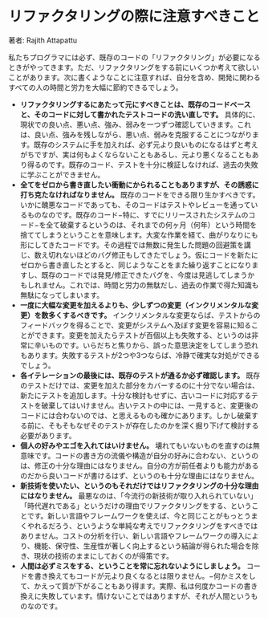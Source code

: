 リファクタリングの際に注意すべきこと
====

著者: Rajith Attapattu

私たちプログラマには必ず、既存のコードの「リファクタリング」が必要になるときがやってきます。ただ、リファクタリングをする前にいくつか考えて欲しいことがあります。次に書くようなことに注意すれば、自分を含め、開発に関わるすべての人の時間と労力を大幅に節約できるでしょう。

* **リファクタリングするにあたって元にすべきことは、既存のコードベースと、そのコードに対して書かれたテストコードの洗い直しです。** 具体的に、現状での良い点、悪い点、強み、弱みを一つずつ確認していきます。これは、良い点、強みを残しながら、悪い点、弱みを克服することにつながります。既存のシステムに手を加えれば、必ず元より良いものになるはずと考えがちですが、実は何もよくならないこともあるし、元より悪くなることもあり得るのです。既存のコード、テストを十分に検証しなければ、過去の失敗に学ぶことができません。
* **全てをゼロから書き直したい衝動にかられることもありますが、その誘惑に打ち克たなければなりません。** 既存のコードをできる限り生かすべきです。いかに醜悪なコードであっても、そのコードはテストやレビューを通っているものなのです。既存のコード−特に、すでにリリースされたシステムのコード−を全て破棄するというのは、それまでの何ヶ月（何年）という時間を捨ててしまうということを意味します。大変な作業を経て、曲がりなりにも形にしてきたコードです。その過程では無数に発生した問題の回避策を講じ、数え切れないほどのバグ修正もしてきたでしょう。仮にコードを新たにゼロから書き直したとすると、同じようなことをまた繰り返すことになりますし、既存のコードでは発見/修正できたバグを、今度は見逃してしまうかもしれません。これでは、時間と労力の無駄だし、過去の作業で得た知識も無駄になってしまいます。
* **一度に大幅な変更を加えるよりも、少しずつの変更（インクリメンタルな変更）を数多くするべきです。** インクリメンタルな変更ならば、テストからのフィードバックを得ることで、変更がシステムへ及ぼす変更を容易に知ることができます。変更を加えたらテストが百個以上も失敗する、というのは非常に辛いものです。いらだちと焦りから、誤った意思決定をしてしまう恐れもあります。失敗するテストが2つや3つならば、冷静で確実な対処ができるでしょう。
* **各イテレーションの最後には、既存のテストが通るか必ず確認します。** 既存のテストだけでは、変更を加えた部分をカバーするのに十分でない場合は、新たにテストを追加します。十分な検討もせずに、古いコードに対応するテストを破棄してはいけません。古いテストの中には、一見すると、変更後のコードには合わないのでは、と思えるものも確かにあります。しかし破棄する前に、そもそもなぜそのテストが存在したのかを深く掘り下げて検討する必要があります。
* **個人の好みやエゴを入れてはいけません。** 壊れてもいないものを直すのは無意味です。コードの書き方の流儀や構造が自分の好みに合わない、というのは、修正の十分な理由にはなりません。自分の方が前任者よりも能力があるのだから良いコードが書けるはず、というのも十分な理由にはなりません。
* **新技術を使いたい、というのもそれだけではリファクタリングの十分な理由にはなりません。** 最悪なのは、「今流行の新技術が取り入れられていない」「時代遅れである」というだけの理由でリファクタリングをする、ということです。新しい言語やフレームワークを使えば、今と同じことがもっとうまくやれるだろう、というような単純な考えでリファクタリングをすべきではありません。コストの分析を行い、新しい言語やフレームワークの導入により、機能、保守性、生産性が著しく向上するという結論が得られた場合を除き、現状の技術のままにしておくのが得策です。
* **人間は必ずミスをする、ということを常に忘れないようにしましょう。** コードを書き換えてもコードが元より良くなるとは限りません。−何かミスをして、かえって質が下がることもあり得ます。実際、私は何度かコードの書き換えに失敗しています。情けないことではありますが、それが人間というものなのです。